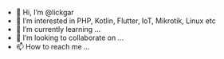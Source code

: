 - 👋 Hi, I’m @lickgar
- 👀 I’m interested in PHP, Kotlin, Flutter, IoT, Mikrotik, Linux etc
- 🌱 I’m currently learning ...
- 💞️ I’m looking to collaborate on ...
- 📫 How to reach me ...

<!---
lickgar/lickgar is a ✨ special ✨ repository because its `README.md` (this file) appears on your GitHub profile.
You can click the Preview link to take a look at your changes.
--->
